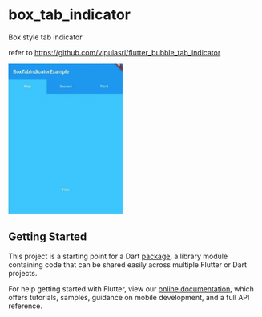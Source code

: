 # box_tab_indicator

Box style tab indicator

refer to https://github.com/vipulasri/flutter_bubble_tab_indicator

<img src="example.gif" height=300>

## Getting Started

This project is a starting point for a Dart
[package](https://flutter.dev/developing-packages/),
a library module containing code that can be shared easily across
multiple Flutter or Dart projects.

For help getting started with Flutter, view our 
[online documentation](https://flutter.dev/docs), which offers tutorials, 
samples, guidance on mobile development, and a full API reference.

